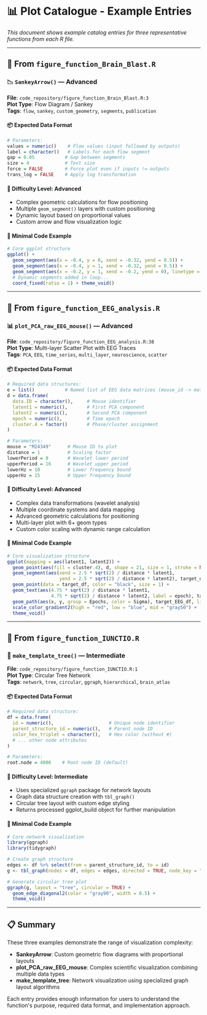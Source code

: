 # 📊 Plot Catalogue - Example Entries

*This document shows example catalog entries for three representative functions from each R file.*

---

## 🔬 From `figure_function_Brain_Blast.R`

### 📉 `SankeyArrow()` — Advanced

**File**: `code_repository/figure_function_Brain_Blast.R:3`  
**Plot Type**: Flow Diagram / Sankey  
**Tags**: `flow`, `sankey`, `custom_geometry`, `segments`, `publication`

#### 📦 Expected Data Format

```r
# Parameters:
values = numeric()    # Flow values (input followed by outputs)
label = character()   # Labels for each flow segment
gap = 0.05           # Gap between segments
size = 4             # Text size
force = FALSE        # Force plot even if inputs != outputs
trans_log = FALSE    # Apply log transformation
```

#### 🧠 Difficulty Level: **Advanced**
- Complex geometric calculations for flow positioning
- Multiple `geom_segment()` layers with custom positioning
- Dynamic layout based on proportional values
- Custom arrow and flow visualization logic

#### 🧪 Minimal Code Example

```r
# Core ggplot structure
ggplot() +
  geom_segment(aes(x = -0.4, y = 0, xend = -0.32, yend = 0.5)) +
  geom_segment(aes(x = -0.4, y = 1, xend = -0.32, yend = 0.5)) +
  geom_segment(aes(x = -0.2, y = 1, xend = -0.2, yend = 0), linetype = "dashed") +
  # Dynamic segments added in loop...
  coord_fixed(ratio = 1) + theme_void()
```

---

## 🧠 From `figure_function_EEG_analysis.R`

### 📊 `plot_PCA_raw_EEG_mouse()` — Advanced

**File**: `code_repository/figure_function_EEG_analysis.R:38`  
**Plot Type**: Multi-layer Scatter Plot with EEG Traces  
**Tags**: `PCA`, `EEG`, `time_series`, `multi_layer`, `neuroscience`, `scatter`

#### 📦 Expected Data Format

```r
# Required data structures:
e = list()           # Named list of EEG data matrices (mouse_id -> matrix)
d = data.frame(
  data.ID = character(),     # Mouse identifier
  latent1 = numeric(),       # First PCA component
  latent2 = numeric(),       # Second PCA component
  epoch = numeric(),         # Time epoch
  cluster.4 = factor()       # Phase/cluster assignment
)

# Parameters:
mouse = "M24349"      # Mouse ID to plot
distance = 1          # Scaling factor
lowerPeriod = 8       # Wavelet lower period
upperPeriod = 16      # Wavelet upper period  
lowerHz = 10          # Lower frequency bound
upperHz = 15          # Upper frequency bound
```

#### 🧠 Difficulty Level: **Advanced**
- Complex data transformations (wavelet analysis)
- Multiple coordinate systems and data mapping
- Advanced geometric calculations for positioning
- Multi-layer plot with 6+ geom types
- Custom color scaling with dynamic range calculation

#### 🧪 Minimal Code Example

```r
# Core visualization structure
ggplot(mapping = aes(latent1, latent2)) +
  geom_point(aes(fill = cluster.4), d, shape = 21, size = 1, stroke = NA) +
  geom_segment(aes(xend = 2.5 * sqrt(2) / distance * latent1, 
                   yend = 2.5 * sqrt(2) / distance * latent2), target_df) +
  geom_point(data = target_df, color = "black", size = 1) +
  geom_text(aes(4.75 * sqrt(2) / distance * latent1,
                4.75 * sqrt(2) / distance * latent2, label = epoch), target_df) +
  geom_path(aes(x, y, group = Epochs, color = Sigma), target_EEG_df, linewidth = 0.1) +
  scale_color_gradient2(high = "red", low = "blue", mid = "gray50") +
  theme_void()
```

---

## 🌳 From `figure_function_IUNCTIO.R`

### 🔗 `make_template_tree()` — Intermediate

**File**: `code_repository/figure_function_IUNCTIO.R:1`  
**Plot Type**: Circular Tree Network  
**Tags**: `network`, `tree`, `circular`, `ggraph`, `hierarchical`, `brain_atlas`

#### 📦 Expected Data Format

```r
# Required data structure:
df = data.frame(
  id = numeric(),                    # Unique node identifier
  parent_structure_id = numeric(),   # Parent node ID
  color_hex_triplet = character(),   # Hex color (without #)
  # ... other node attributes
)

# Parameters:
root.node = 4006    # Root node ID (default)
```

#### 🧠 Difficulty Level: **Intermediate**
- Uses specialized `ggraph` package for network layouts
- Graph data structure creation with `tbl_graph()`
- Circular tree layout with custom edge styling
- Returns processed ggplot_build object for further manipulation

#### 🧪 Minimal Code Example

```r
# Core network visualization
library(ggraph)
library(tidygraph)

# Create graph structure
edges <- df %>% select(from = parent_structure_id, to = id)
g <- tbl_graph(nodes = df, edges = edges, directed = TRUE, node_key = "id")

# Generate circular tree plot
ggraph(g, layout = "tree", circular = TRUE) +
  geom_edge_diagonal2(color = "gray90", width = 0.5) +
  theme_void()
```

---

## 📋 Summary

These three examples demonstrate the range of visualization complexity:

- **SankeyArrow**: Custom geometric flow diagrams with proportional layouts
- **plot_PCA_raw_EEG_mouse**: Complex scientific visualization combining multiple data types
- **make_template_tree**: Network visualization using specialized graph layout algorithms

Each entry provides enough information for users to understand the function's purpose, required data format, and implementation approach.